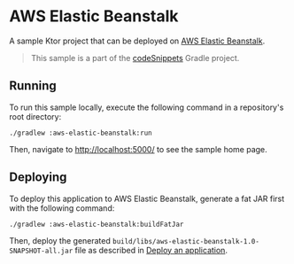 # AWS Elastic Beanstalk

A sample Ktor project that can be deployed on [AWS Elastic Beanstalk](https://ktor.io/docs/elastic-beanstalk.html).
> This sample is a part of the [codeSnippets](../../README.md) Gradle project.

## Running

To run this sample locally, execute the following command in a repository's root directory:

```
./gradlew :aws-elastic-beanstalk:run
```
 
Then, navigate to [http://localhost:5000/](http://localhost:5000/) to see the sample home page.


## Deploying
To deploy this application to AWS Elastic Beanstalk, generate a fat JAR first with the following command:

```
./gradlew :aws-elastic-beanstalk:buildFatJar
```

Then, deploy the generated `build/libs/aws-elastic-beanstalk-1.0-SNAPSHOT-all.jar` file as described in [Deploy an application](https://ktor.io/docs/elastic-beanstalk.html#deploy-app).